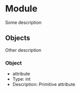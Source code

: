 # Module

Some description

## Objects

Other description

### Object

- attribute
- Type: int
- Description: Primitive attribute